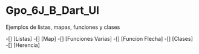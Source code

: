 # Gpo_6J_B_Dart_Ul
Ejemplos de listas, mapas, funciones y clases

-[] [Listas]
-[] [Map]
-[] [Funciones Varias]
-[] [Funcion Flecha]
-[] [Clases]
-[] [Herencia]
